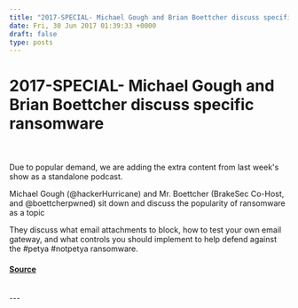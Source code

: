 ```yaml
---
title: "2017-SPECIAL- Michael Gough and Brian Boettcher discuss specific ransomware"
date: Fri, 30 Jun 2017 01:39:33 +0000
draft: false
type: posts
---
```

# 2017-SPECIAL- Michael Gough and Brian Boettcher discuss specific ransomware

<br/>

<br/>
Due to popular demand, we are adding the extra content from last week's show as a standalone podcast.

Michael Gough (@hackerHurricane) and Mr. Boettcher (BrakeSec Co-Host, and @boettcherpwned) sit down and discuss the popularity of ransomware as a topic

They discuss what email attachments to block, how to test your own email gateway, and what controls you should implement to help defend against the #petya #notpetya ransomware.

#### [Source](http://brakeingsecurity.com/2017-special-michael-gough-and-brian-boettcher-discuss-specific-ransomware)

<br/>
---
